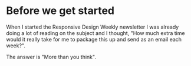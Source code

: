 # Before we get started

When I started the Responsive Design Weekly newsletter I was already doing a lot of reading on the subject and I thought, "How much extra time would it really take for me to package this up and send as an email each week?".

The answer is "More than you think".

